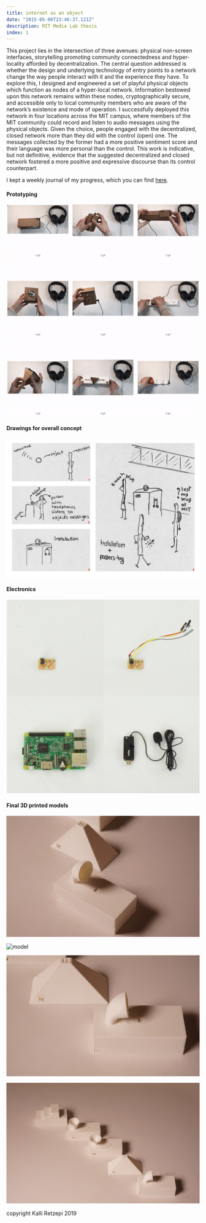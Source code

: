 ```yaml
---
title: internet as an object
date: "2015-05-06T23:46:37.121Z"
description: MIT Media Lab thesis
index: 1
---
```



This project lies in the intersection of three avenues: physical non-screen interfaces, storytelling promoting community connectedness and hyper-locality afforded by decentralization. The central question addressed is whether the design and underlying technology of entry points to a network change the way people interact with it and the experience they have. To explore this, I designed and engineered a set of playful physical objects which function as nodes of a hyper-local network. Information bestowed upon this network remains within these nodes, cryptographically secure, and accessible only to local community members who are aware of the network’s existence and mode of operation. I successfully deployed this network in four locations across the MIT campus, where members of the MIT community could record and listen to audio messages using the physical objects. Given the choice, people engaged with the decentralized, closed network more than they did with the control (open) one. The messages collected by the former had a more positive sentiment score and their language was more personal than the control. This work is indicative, but not definitive, evidence that the suggested decentralized and closed network fostered a more positive and expressive discourse than its control counterpart.

I kept a weekly journal of my progress, which you can find <a href="https://there.am/pwr01-internet-as-an-object/" target="_blank"> here</a>.

#### Prototyping
![Prototyping](grid.png)

#### Drawings for overall concept
![drawings](drawings.png)

#### Electronics
![electronics](electronics.png)

#### Final 3D printed models
![model](1.JPG)

![model](2.JPG)

![model](3.JPG)

![model](4.JPG)

copyright Kalli Retzepi 2019
